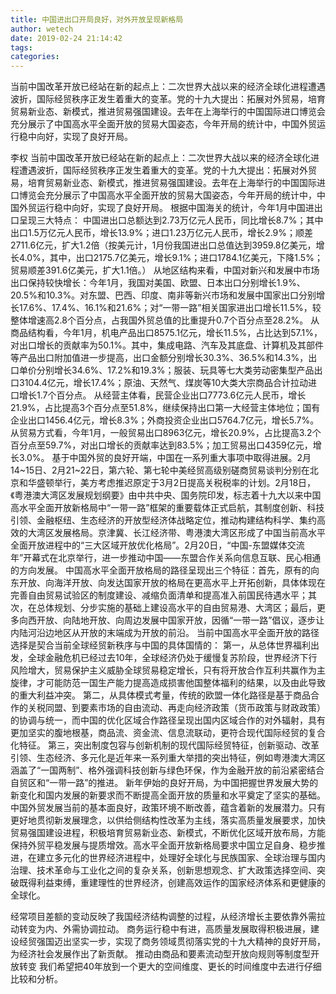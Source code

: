 ```yaml
---
title: 中国进出口开局良好，对外开放呈现新格局
author: wetech
date: 2019-02-24 21:14:42
tags: 
categories: 
---
```

当前中国改革开放已经站在新的起点上：二次世界大战以来的经济全球化进程遭遇波折，国际经贸秩序正发生着重大的变革。党的十九大提出：拓展对外贸易，培育贸易新业态、新模式，推进贸易强国建设。去年在上海举行的中国国际进口博览会充分展示了中国高水平全面开放的贸易大国姿态，今年开局的统计中，中国外贸运行稳中向好，实现了良好开局。
<!-- more -->
李权
当前中国改革开放已经站在新的起点上：二次世界大战以来的经济全球化进程遭遇波折，国际经贸秩序正发生着重大的变革。党的十九大提出：拓展对外贸易，培育贸易新业态、新模式，推进贸易强国建设。去年在上海举行的中国国际进口博览会充分展示了中国高水平全面开放的贸易大国姿态，今年开局的统计中，中国外贸运行稳中向好，实现了良好开局。
根据中国海关的统计，今年1月中国进出口呈现三大特点：
中国进出口总额达到2.73万亿元人民币，同比增长8.7%；其中出口1.5万亿元人民币，增长13.9%；进口1.23万亿元人民币，增长2.9%；顺差2711.6亿元，扩大1.2倍（按美元计，1月份我国进出口总值达到3959.8亿美元，增长4.0%，其中，出口2175.7亿美元，增长9.1%；进口1784.1亿美元，下降1.5%；贸易顺差391.6亿美元，扩大1.1倍。）
从地区结构来看，中国对新兴和发展中市场出口保持较快增长：今年1月，我国对美国、欧盟、日本出口分别增长1.9%、20.5%和10.3%。对东盟、巴西、印度、南非等新兴市场和发展中国家出口分别增长17.6%、17.4%、16.1%和21.6%；对“一带一路”相关国家进出口增长11.5%，较整体增速高2.8个百分点，占我国外贸总值的比重提升0.7个百分点至28.2%。
从商品结构看，今年1月，机电产品出口8575.1亿元，增长11.5%，占比达到57.1%，对出口增长的贡献率为50.1%。其中，集成电路、汽车及其底盘、计算机及其部件等产品出口附加值进一步提高，出口金额分别增长30.3%、36.5%和14.3%，出口单价分别增长34.6%、17.2%和19.3%；服装、玩具等七大类劳动密集型产品出口3104.4亿元，增长17.4%；原油、天然气、煤炭等10大类大宗商品合计拉动进口增长1.7个百分点。
从经营主体看，民营企业出口7773.6亿元人民币，增长21.9%，占比提高3个百分点至51.8%，继续保持出口第一大经营主体地位；国有企业出口1456.4亿元，增长8.3%；外商投资企业出口5764.7亿元，增长5.7%。从贸易方式看，今年1月，一般贸易出口8963亿元，增长20.9%，占比提高3.2个百分点至59.7%，对出口增长的贡献率达到83.5%；加工贸易出口4359亿元，增长3.0%。
基于中国外贸的良好开端，中国在一系列重大事项中取得进展。2月14~15日、2月21~22日，第六轮、第七轮中美经贸高级别磋商贸易谈判分别在北京和华盛顿举行，美方考虑推迟原定于3月2日提高关税税率的计划。2月18日，《粤港澳大湾区发展规划纲要》由中共中央、国务院印发，标志着十九大以来中国高水平全面开放新格局中“一带一路”框架的重要载体正式启航，其制度创新、科技引领、金融枢纽、生态经济的开放型经济体战略定位，推动构建结构科学、集约高效的大湾区发展格局。京津冀、长江经济带、粤港澳大湾区形成了中国当前高水平全面开放进程中的“三大区域开放优化格局”。2月20日，“中国-东盟媒体交流年”开幕式在北京举行，进一步推动中国——东盟合作关系向信息互联、民心相通的方向发展。
中国高水平全面开放格局的路径呈现出三个特征：首先，原有的向东开放、向海洋开放、向发达国家开放的格局在更高水平上开拓创新，具体体现在完善自由贸易试验区的制度建设、减缩负面清单和提高准入前国民待遇水平；其次，在总体规划、分步实施的基础上建设高水平的自由贸易港、大湾区；最后，更多向西开放、向陆地开放、向周边发展中国家开放，因循“一带一路”倡议，逐步让内陆河沿边地区从开放的末端成为开放的前沿。
当前中国高水平全面开放的路径选择是契合当前全球经贸新秩序与中国的具体国情的：
第一，从总体世界福利出发，全球金融危机已经过去10年，全球经济仍处于缓慢复苏阶段，世界经济下行风险增大，贸易保护主义威胁全球贸易稳定增长，只有将开放合作互利共赢作为主旋律，才可能防范一国生产能力提高造成损害他国整体福利的结果，以及由此导致的重大利益冲突。
第二，从具体模式考量，传统的欧盟一体化路径是基于商品合作的关税同盟、到要素市场的自由流动、再走向经济政策（货币政策与财政政策）的协调与统一，而中国的优化区域合作路径呈现出国内区域合作的对外辐射，具有更加坚实的腹地根基，商品流、资金流、信息流联动，更符合现代国际经贸的复合化特征。
第三，突出制度包容与创新机制的现代国际经贸特征，创新驱动、改革引领、生态经济、多元化是近年来一系列重大举措的突出特征，例如粤港澳大湾区涵盖了“一国两制”、格外强调科技创新与绿色环保，作为金融开放的前沿紧密结合自贸区和“一带一路”的推进。
新年伊始的良好开局，为中国把握世界发展大势的新变化和国内发展的新要求而不断提高全面开放的质量和水平奠定了坚实的基础。中国外贸发展当前的基本面良好，政策环境不断改善，蕴含着新的发展潜力。只有更好地贯彻新发展理念，以供给侧结构性改革为主线，落实高质量发展要求，加快贸易强国建设进程，积极培育贸易新业态、新模式，不断优化区域开放布局，方能保持外贸平稳发展与提质增效。高水平全面开放新格局要求中国立足自身、稳步推进，在建立多元化的世界经济进程中，处理好全球化与民族国家、全球治理与国内治理、技术革命与工业化之间的复杂关系，创新思想观念、扩大政策选择空间、突破既得利益束缚，重建理性的世界经济，创建高效运作的国家经济体系和更健康的全球化。
 
 
经常项目差额的变动反映了我国经济结构调整的过程，从经济增长主要依靠外需拉动转变为内、外需协调拉动。
商务运行稳中有进，高质量发展取得积极进展，建设经贸强国迈出坚实一步，实现了商务领域贯彻落实党的十九大精神的良好开局，为经济社会发展作出了新贡献。
推动由商品和要素流动型开放向规则等制度型开放转变
我们希望把40年放到一个更大的空间维度、更长的时间维度中去进行仔细比较和分析。
